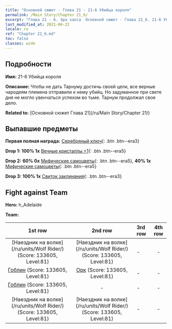```yaml
---
title: "Основной сюжет - Глава 21 - 21-6 Убийца короля"
permalink: /Main Story/Chapter 21_6/
excerpt: "Глава 21 - 6. Эра хаоса  Основной сюжет - Глава 21_6. 21-6 Убийца короля"
last_modified_at: 2021-04-22
locale: ru
ref: "Chapter 21_6.md"
toc: false
classes: wide
---
```


## Подробности

 **Имя:** 21-6 Убийца короля

 **Описание:** Чтобы не дать Тарнуму достичь своей цели, все верные чародеям племена отправили к нему убийц. Но задуманное при свете дня не могло увенчаться успехом во тьме. Тарнум продолжал свое дело.

 **Related to:** [Основной сюжет Глава 21](/ru/Main Story/Chapter 21/)

## Выпавшие предметы

 **Первая полная награда:** [Серебряный ключ](/ItemsRU/con_693/){: .btn .btn--era3}

 **Drop 1:** **100% 1x** [Вечные кристаллы +1](/ItemsRU/mat_73/){: .btn .btn--era5}

 **Drop 2:** **60% 0x** [Мифические самоцветы](/ItemsRU/mat_65/){: .btn .btn--era5}, **40% 1x** [Мифические самоцветы](/ItemsRU/mat_65/){: .btn .btn--era5}

 **Drop 3:** **100% 1x** [Свиток заклинания](/ItemsRU/con_694/){: .btn .btn--era3}


## Fight against Team
 **Hero:** h_Adelaide

 **Team:**


  | 1st row | 2nd row | 3rd row | 4th row |
  |:----:|:----:|:----|:----:|
  | [Наездник на волке](/ru/units/Wolf Rider/) (Score: 133605, Level:81)  | [Наездник на волке](/ru/units/Wolf Rider/) (Score: 133605, Level:81)  | - | - |
  | [Гоблин](/ru/units/Goblin/) (Score: 133605, Level:81)  | [Орк](/ru/units/Orc/) (Score: 133605, Level:81)  | - | - |
  | [Гоблин](/ru/units/Goblin/) (Score: 133605, Level:81)  | - | - | - |
  | [Наездник на волке](/ru/units/Wolf Rider/) (Score: 133605, Level:81)  | [Наездник на волке](/ru/units/Wolf Rider/) (Score: 133605, Level:81)  | - | - |


